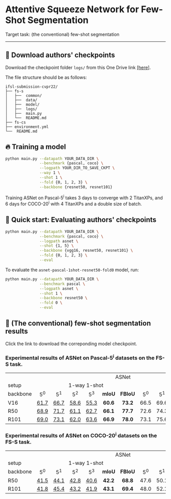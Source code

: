 
# Attentive Squeeze Network for Few-Shot Segmentation
Target task: (the conventional) few-shot segmentation

<hr>

## :deciduous_tree: Download authors' checkpoints
Download the checkpoint folder `logs/` from this One Drive link [[here]](https://postechackr-my.sharepoint.com/:f:/g/personal/kjdr86_postech_ac_kr/Elpa78QxKmhCtaRP8eMJvOMBxDzdSewcrK8ZIVhFkyiUMw?e=OCuWEC).

The file structure should be as follows:


    ifsl-submission-cvpr22/
    ├── fs-s
    │   ├──  common/
    │   ├──  data/
    │   ├──  model/
    │   ├──  logs/
    │   ├──  main.py
    │   └──  README.md
    ├── fs-cs
    ├── environment.yml
    └──  README.md


## :fire: Training a model
```bash
python main.py --datapath YOUR_DATA_DIR \
               --benchmark {pascal, coco} \
               --logpath YOUR_DIR_TO_SAVE_CKPT \
               --way 1 \
               --shot 1 \
               --fold {0, 1, 2, 3} \
               --backbone {resnet50, resnet101}
```
Training ASNet on Pascal-5<sup>i</sup> takes 3 days to converge with 2 TitanXPs, and 6 days for COCO-20<sup>i</sup> with 4 TitanXPs and a double size of batch.

## :pushpin: Quick start: Evaluating authors' checkpoints

```bash
python main.py --datapath YOUR_DATA_DIR \
               --benchmark {pascal, coco} \
               --logpath asnet \
               --shot {1, 5} \
               --backbone {vgg16, resnet50, resnet101} \
               --fold {0, 1, 2, 3} \
               --eval
```

To evaluate the `asnet-pascal-1shot-resnet50-fold0` model, run:
```bash
python main.py --datapath YOUR_DATA_DIR \
               --benchmark pascal \
               --logpath asnet \
               --shot 1 \
               --backbone resnet50 \
               --fold 0 \
               --eval
```


## :art: (The conventional) few-shot segmentation results
Click the link to download the correponding model checkpoint.
### Experimental results of ASNet on Pascal-5<sup>i</sup> datasets on the FS-S task.

<table>
  <tr>
    <td colspan="14" align="center">ASNet</td>
  </tr>
  <tr>
    <td>setup</td>
    <td colspan="6" align="center">1-way 1-shot</td>
    <td colspan="6" align="center">1-way 5-shot</td>
  </tr>
    <tr>
    <td>backbone</td>
    <td align="center">5<sup>0</td>
    <td align="center">5<sup>1</td>
    <td align="center">5<sup>2</td>
    <td align="center">5<sup>3</td>
    <td align="center"><strong>mIoU</td>
    <td align="center"><strong>FBIoU</td>
    <td align="center">5<sup>0</td>
    <td align="center">5<sup>1</td>
    <td align="center">5<sup>2</td>
    <td align="center">5<sup>3</td>
    <td align="center"><strong>mIoU</td>
    <td align="center"><strong>FBIoU</td>
  </tr>
  <tr>
    <td>V16</td>
    <td align="center"><a href="https://postechackr-my.sharepoint.com/:u:/g/personal/kjdr86_postech_ac_kr/EQ9QNqTUwItPjyEa773_yr8BTp-DzPEcQwyb1l-N_Dc7hQ?e=XuHfiM">61.7</a></td>
    <td align="center"><a href="https://postechackr-my.sharepoint.com/:u:/g/personal/kjdr86_postech_ac_kr/EXDZNI43PTNNvk_p02h4RbsBLxDTC-RfQTPr2Q-O6u6t1Q?e=fkZDBD">66.7</a></td>
    <td align="center"><a href="https://postechackr-my.sharepoint.com/:u:/g/personal/kjdr86_postech_ac_kr/ETPoSbtT8iFHh-skupDVu9gB30DYL3SQdHwnvXuBBXadZA?e=fdoolF">58.6</a></td>
    <td align="center"><a href="https://postechackr-my.sharepoint.com/:u:/g/personal/kjdr86_postech_ac_kr/EYT3S9Yc4oBBqpsIS9AhOrYB7mT_faVFrJEbnBXUXIzjAg?e=zgE3fd">55.3</a></td>
    <td align="center"><strong>60.6</td>
    <td align="center"><strong>73.2</td>
    <td align="center">66.5</td>
    <td align="center">69.6</td>
    <td align="center">63.0</td>
    <td align="center">60.5</td>
    <td align="center"><strong>64.9</td>
    <td align="center"><strong>76.5</td>
  </tr>
    <tr>
    <td>R50</td>
    <td align="center"><a href="https://postechackr-my.sharepoint.com/:u:/g/personal/kjdr86_postech_ac_kr/ERkH6HRIjcFLkgj733_PXCUBmYEeE-xSFdoMqfugg6iSXg?e=2AiziM">68.9</a></td>
    <td align="center"><a href="https://postechackr-my.sharepoint.com/:u:/g/personal/kjdr86_postech_ac_kr/EQP1PYNR0p9NrbFHFf-_jgoBv2J5aj0cbkAV1PtDOFgVcw?e=KdiUXz">71.7</a></td>
    <td align="center"><a href="https://postechackr-my.sharepoint.com/:u:/g/personal/kjdr86_postech_ac_kr/EWSvZk2UxzRPmqe5R7F2R2oBwM6qYNDer9rFVZ2HAtNKlg?e=AKqxBo">61.1</a></td>
    <td align="center"><a href="https://postechackr-my.sharepoint.com/:u:/g/personal/kjdr86_postech_ac_kr/EQhEyKzlKUxKskB9dTPhidQBxxVhxJ4pTO27ei473x3OsQ?e=lMCzsW">62.7</a></td>
    <td align="center"><strong>66.1</td>
    <td align="center"><strong>77.7</td>
    <td align="center">72.6</td>
    <td align="center">74.3</td>
    <td align="center">65.3</td>
    <td align="center">67.1</td>
    <td align="center"><strong>70.8</td>
    <td align="center"><strong>80.4</td>
  </tr>
    <tr>
    <td>R101</td>
    <td align="center"><a href="https://postechackr-my.sharepoint.com/:u:/g/personal/kjdr86_postech_ac_kr/EUDZw1bHHl1Jo5KGjDhYlvoBPYZR0ZdPWhuzrrpKl6h5fQ?e=DcYZFo">69.0</a></td>
    <td align="center"><a href="https://postechackr-my.sharepoint.com/:u:/g/personal/kjdr86_postech_ac_kr/ESPjUeucotRKul5PNw_oeD0BsbmkJD4uf-NEQgwxtc8GnA?e=OGVxcG">73.1</a></td>
    <td align="center"><a href="https://postechackr-my.sharepoint.com/:u:/g/personal/kjdr86_postech_ac_kr/Ef5HIvqexmhHr4JC_Xfpkv0Ba3cRvqKCsAEe7TW_4pEcpw?e=lpcZJZ">62.0</a></td>
    <td align="center"><a href="https://postechackr-my.sharepoint.com/:u:/g/personal/kjdr86_postech_ac_kr/EQNgS4yDnF9CkbZWKEgsimoBxvQVRvlxKDKdYdHlUc9Ibg?e=cKzwa1">63.6</a></td>
    <td align="center"><strong>66.9</td>
    <td align="center"><strong>78.0</td>
    <td align="center">73.1</td>
    <td align="center">75.6</td>
    <td align="center">65.7</td>
    <td align="center">69.9</td>
    <td align="center"><strong>71.1</td>
    <td align="center"><strong>81.0</td>
  </tr>
</table>

### Experimental results of ASNet on COCO-20<sup>i</sup> datasets on the FS-S task.

<table>
  <tr>
    <td colspan="14" align="center">ASNet</td>
  </tr>
  <tr>
    <td>setup</td>
    <td colspan="6" align="center">1-way 1-shot</td>
    <td colspan="6" align="center">1-way 5-shot</td>
  </tr>
    <tr>
    <td>backbone</td>
    <td align="center">5<sup>0</td>
    <td align="center">5<sup>1</td>
    <td align="center">5<sup>2</td>
    <td align="center">5<sup>3</td>
    <td align="center"><strong>mIoU</td>
    <td align="center"><strong>FBIoU</td>
    <td align="center">5<sup>0</td>
    <td align="center">5<sup>1</td>
    <td align="center">5<sup>2</td>
    <td align="center">5<sup>3</td>
    <td align="center"><strong>mIoU</td>
    <td align="center"><strong>FBIoU</td>
  </tr>
  <tr>
    <td>R50</td>
    <td align="center"><a href="https://postechackr-my.sharepoint.com/:u:/g/personal/kjdr86_postech_ac_kr/EdIdskGuuhVBkRPIZ_b1rFYBn50vsLYp0Cl01k0G0l0BAQ?e=2XWdbw">41.5</a></td>
    <td align="center"><a href="https://postechackr-my.sharepoint.com/:u:/g/personal/kjdr86_postech_ac_kr/EX-A4mHioA1Fq4Lox4TLaqIBj9sDg8vji5-0qVaOIecUvQ?e=ljE3wT">44.1</a></td>
    <td align="center"><a href="https://postechackr-my.sharepoint.com/:u:/g/personal/kjdr86_postech_ac_kr/ESqA_QY6fT9IvooeYxSu6boB_qobJeL1PEE6Ft76LXl_JQ?e=kFgYMV">42.8</a></td>
    <td align="center"><a href="https://postechackr-my.sharepoint.com/:u:/g/personal/kjdr86_postech_ac_kr/EU4IUizjFANJhZuQ9Z6wwuwBp-5BcRwRWL7yPESPY8zDSg?e=iBiukm">40.6</a></td>
    <td align="center"><strong>42.2</td>
    <td align="center"><strong>68.8</td>
    <td align="center">47.6</td>
    <td align="center">50.1</td>
    <td align="center">47.7</td>
    <td align="center">46.4</td>
    <td align="center"><strong>47.9</td>
    <td align="center"><strong>71.6</td>
  </tr>
    <tr>
    <td>R101</td>
    <td align="center"><a href="https://postechackr-my.sharepoint.com/:u:/g/personal/kjdr86_postech_ac_kr/EVk0Eh0o9jBKgL-BD173_akBfhFA1e2gl9AQg_mbSWfWCw?e=WebXNQ">41.8</a></td>
    <td align="center"><a href="https://postechackr-my.sharepoint.com/:u:/g/personal/kjdr86_postech_ac_kr/EQXf__zGMVZKvBb5tDBzOYsBlHbh7pNpUMmcY_Li46HTHA?e=xdF51o">45.4</a></td>
    <td align="center"><a href="https://postechackr-my.sharepoint.com/:u:/g/personal/kjdr86_postech_ac_kr/Ece0mLFzQGxCor8hhywJVNIB2bvjevm1Ho7F_TuUGe1www?e=FT5i6h">43.2</a></td>
    <td align="center"><a href="https://postechackr-my.sharepoint.com/:u:/g/personal/kjdr86_postech_ac_kr/EYgOZr_OLatDi619lPZzCiABm-RBhEAQrTrO_plo5lhu6A?e=mGLDNg">41.9</a></td>
    <td align="center"><strong>43.1</td>
    <td align="center"><strong>69.4</td>
    <td align="center">48.0</td>
    <td align="center">52.1</td>
    <td align="center">49.7</td>
    <td align="center">48.2</td>
    <td align="center"><strong>49.5</td>
    <td align="center"><strong>72.7</td>
  </tr>
</table>
